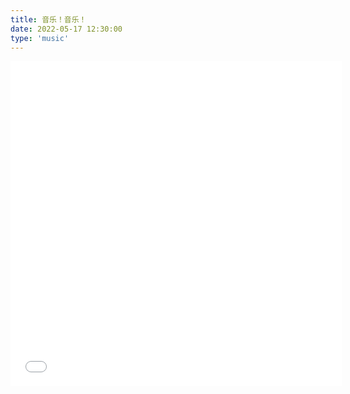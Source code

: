 ```yaml
---
title: 音乐！音乐！
date: 2022-05-17 12:30:00
type: 'music'
---
```

<iframe frameborder="no" border="0" marginwidth="0" marginheight="0" width=530 height=520 src="//music.163.com/outchain/player?type=0&id=2817562565&auto=1&height=430"></iframe>